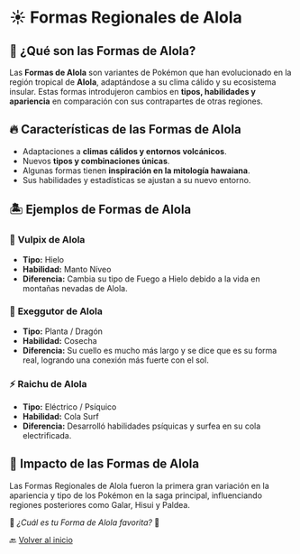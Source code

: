 # ☀️ Formas Regionales de Alola  

## 🌴 ¿Qué son las Formas de Alola?  
Las **Formas de Alola** son variantes de Pokémon que han evolucionado en la región tropical de **Alola**, adaptándose a su clima cálido y su ecosistema insular. Estas formas introdujeron cambios en **tipos, habilidades y apariencia** en comparación con sus contrapartes de otras regiones.  

## 🔥 Características de las Formas de Alola  
- Adaptaciones a **climas cálidos y entornos volcánicos**.  
- Nuevos **tipos y combinaciones únicas**.  
- Algunas formas tienen **inspiración en la mitología hawaiana**.  
- Sus habilidades y estadísticas se ajustan a su nuevo entorno.  

## 🏝️ Ejemplos de Formas de Alola  
### 🦊 **Vulpix de Alola**  
- **Tipo:** Hielo  
- **Habilidad:** Manto Níveo  
- **Diferencia:** Cambia su tipo de Fuego a Hielo debido a la vida en montañas nevadas de Alola.  

### 🦎 **Exeggutor de Alola**  
- **Tipo:** Planta / Dragón  
- **Habilidad:** Cosecha  
- **Diferencia:** Su cuello es mucho más largo y se dice que es su forma real, logrando una conexión más fuerte con el sol.  

### ⚡ **Raichu de Alola**  
- **Tipo:** Eléctrico / Psíquico  
- **Habilidad:** Cola Surf  
- **Diferencia:** Desarrolló habilidades psíquicas y surfea en su cola electrificada.  

## 🌊 Impacto de las Formas de Alola  
Las Formas Regionales de Alola fueron la primera gran variación en la apariencia y tipo de los Pokémon en la saga principal, influenciando regiones posteriores como Galar, Hisui y Paldea.  

📌 *¿Cuál es tu Forma de Alola favorita?* 🤔  

🔙 [Volver al inicio](https://mvillegasuc.github.io/Proyecto_CS/VENCES/)  

